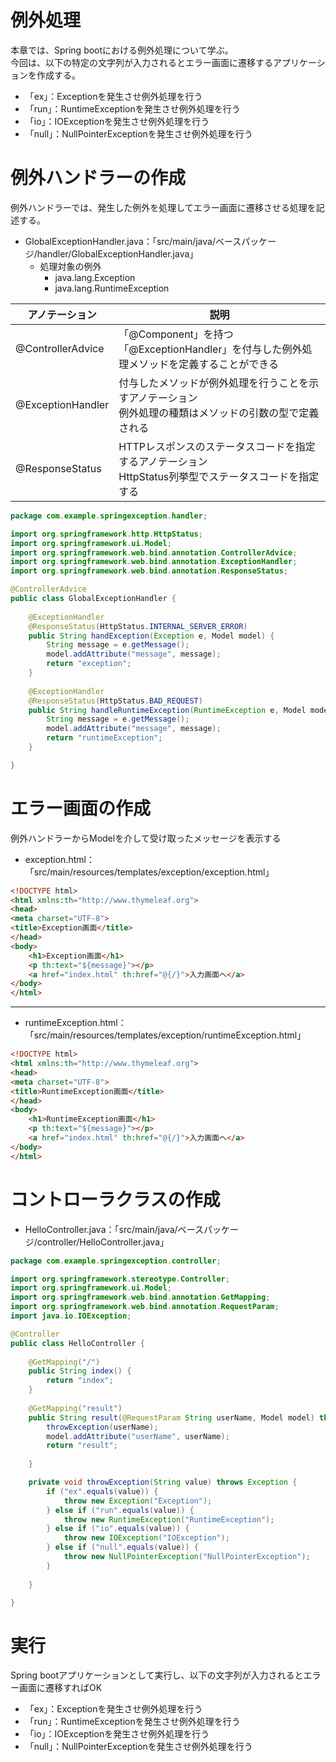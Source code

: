 # 例外処理
本章では、Spring bootにおける例外処理について学ぶ。  
今回は、以下の特定の文字列が入力されるとエラー画面に遷移するアプリケーションを作成する。  

- 「ex」：Exceptionを発生させ例外処理を行う
- 「run」：RuntimeExceptionを発生させ例外処理を行う
- 「io」：IOExceptionを発生させ例外処理を行う
- 「null」：NullPointerExceptionを発生させ例外処理を行う

# 例外ハンドラーの作成
例外ハンドラーでは、発生した例外を処理してエラー画面に遷移させる処理を記述する。  

- GlobalExceptionHandler.java：「src/main/java/ベースパッケージ/handler/GlobalExceptionHandler.java」
  - 処理対象の例外
    - java.lang.Exception
    - java.lang.RuntimeException
 
 |アノテーション|説明|
 |---|---|
 |@ControllerAdvice|「@Component」を持つ <br> 「@ExceptionHandler」を付与した例外処理メソッドを定義することができる|
 |@ExceptionHandler|付与したメソッドが例外処理を行うことを示すアノテーション <br> 例外処理の種類はメソッドの引数の型で定義される|
 |@ResponseStatus|HTTPレスポンスのステータスコードを指定するアノテーション <br> HttpStatus列挙型でステータスコードを指定する|


```java
package com.example.springexception.handler;

import org.springframework.http.HttpStatus;
import org.springframework.ui.Model;
import org.springframework.web.bind.annotation.ControllerAdvice;
import org.springframework.web.bind.annotation.ExceptionHandler;
import org.springframework.web.bind.annotation.ResponseStatus;

@ControllerAdvice
public class GlobalExceptionHandler {
	
	@ExceptionHandler
	@ResponseStatus(HttpStatus.INTERNAL_SERVER_ERROR)
	public String handException(Exception e, Model model) {
		String message = e.getMessage();
		model.addAttribute("message", message);
		return "exception";
	}
	
	@ExceptionHandler
	@ResponseStatus(HttpStatus.BAD_REQUEST)
	public String handleRuntimeException(RuntimeException e, Model model) {
		String message = e.getMessage();
		model.addAttribute("message", message);
		return "runtimeException";
	}

}
```

# エラー画面の作成
例外ハンドラーからModelを介して受け取ったメッセージを表示する

- exception.html：「src/main/resources/templates/exception/exception.html」
```html
<!DOCTYPE html>
<html xmlns:th="http://www.thymeleaf.org">
<head>
<meta charset="UTF-8">
<title>Exception画面</title>
</head>
<body>
    <h1>Exception画面</h1>
    <p th:text="${message}"></p>
    <a href="index.html" th:href="@{/}">入力画面へ</a>
</body>
</html>
```

---

- runtimeException.html：「src/main/resources/templates/exception/runtimeException.html」

```html
<!DOCTYPE html>
<html xmlns:th="http://www.thymeleaf.org">
<head>
<meta charset="UTF-8">
<title>RuntimeException画面</title>
</head>
<body>
    <h1>RuntimeException画面</h1>
    <p th:text="${message}"></p>
    <a href="index.html" th:href="@{/}">入力画面へ</a>
</body>
</html>
```
# コントローラクラスの作成
- HelloController.java：「src/main/java/ベースパッケージ/controller/HelloController.java」

```java
package com.example.springexception.controller;

import org.springframework.stereotype.Controller;
import org.springframework.ui.Model;
import org.springframework.web.bind.annotation.GetMapping;
import org.springframework.web.bind.annotation.RequestParam;
import java.io.IOException;

@Controller
public class HelloController {
	
	@GetMapping("/")
	public String index() {
		return "index";
	}
	
	@GetMapping("result")
	public String result(@RequestParam String userName, Model model) throws Exception {
		throwException(userName);
		model.addAttribute("userName", userName);
		return "result";
	
	}

	private void throwException(String value) throws Exception {
		if ("ex".equals(value)) {
			throw new Exception("Exception");
		} else if ("run".equals(value)) {
			throw new RuntimeException("RuntimeException");
		} else if ("io".equals(value)) {
			throw new IOException("IOException");
		} else if ("null".equals(value)) {
			throw new NullPointerException("NullPointerException");
		}
		
	}

}
```

# 実行
Spring bootアプリケーションとして実行し、以下の文字列が入力されるとエラー画面に遷移すればOK  
- 「ex」：Exceptionを発生させ例外処理を行う
- 「run」：RuntimeExceptionを発生させ例外処理を行う
- 「io」：IOExceptionを発生させ例外処理を行う
- 「null」：NullPointerExceptionを発生させ例外処理を行う
